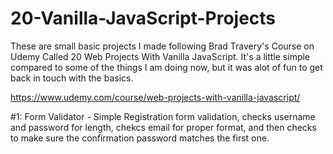 # 20-Vanilla-JavaScript-Projects
These are small basic projects I made following Brad Travery's Course on Udemy Called 20 Web Projects With Vanilla JavaScript. It's a little simple compared to some of the things I am doing now, but it was alot of fun to get back in touch with the basics. 

https://www.udemy.com/course/web-projects-with-vanilla-javascript/

#1: Form Validator - Simple Registration form validation, checks username and password for length, chekcs email for proper format, and then checks to make sure the confirmation password matches the first one. 

